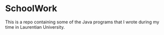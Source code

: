 # SchoolWork
This is a repo containing some of the Java programs that I wrote during my time in Laurentian University.

